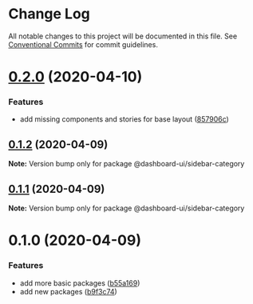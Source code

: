 # Change Log

All notable changes to this project will be documented in this file.
See [Conventional Commits](https://conventionalcommits.org) for commit guidelines.

# [0.2.0](https://github.com/mariusz-kabala/dashboard-ui/compare/@dashboard-ui/sidebar-category@0.1.2...@dashboard-ui/sidebar-category@0.2.0) (2020-04-10)

### Features

- add missing components and stories for base layout ([857906c](https://github.com/mariusz-kabala/dashboard-ui/commit/857906c590bfece85bbb6399ce8c1fe8a98472ed))

## [0.1.2](https://github.com/mariusz-kabala/dashboard-ui/compare/@dashboard-ui/sidebar-category@0.1.1...@dashboard-ui/sidebar-category@0.1.2) (2020-04-09)

**Note:** Version bump only for package @dashboard-ui/sidebar-category

## [0.1.1](https://github.com/mariusz-kabala/dashboard-ui/compare/@dashboard-ui/sidebar-category@0.1.0...@dashboard-ui/sidebar-category@0.1.1) (2020-04-09)

**Note:** Version bump only for package @dashboard-ui/sidebar-category

# 0.1.0 (2020-04-09)

### Features

- add more basic packages ([b55a169](https://github.com/mariusz-kabala/dashboard-ui/commit/b55a169762303099a47eb4244b2a1e8c77f93907))
- add new packages ([b9f3c74](https://github.com/mariusz-kabala/dashboard-ui/commit/b9f3c748557893bb4f0128ccd9aa89fcf5a14f48))
